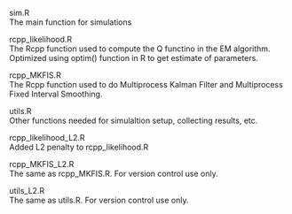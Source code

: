 sim.R  
The main function for simulations

rcpp_likelihood.R  
The Rcpp function used to compute the Q functino in the EM algorithm. Optimized using optim() function in R to get estimate of parameters.

rcpp_MKFIS.R  
The Rcpp function used to do Multiprocess Kalman Filter and Multiprocess Fixed Interval Smoothing. 

utils.R  
Other functions needed for simulaltion setup, collecting results, etc.

rcpp_likelihood_L2.R  
Added L2 penalty to rcpp_likelihood.R

rcpp_MKFIS_L2.R  
The same as rcpp_MKFIS.R. For version control use only.

utils_L2.R  
The same as utils.R. For version control use only.

